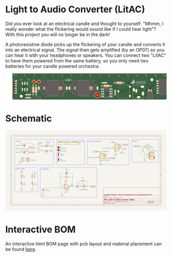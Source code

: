 # Light to Audio Converter (LitAC)

Did you ever look at an electrical candle and thought to yourself: "Mhmm, I really wonder what the flickering would sound like if I could hear light"?
With this project you will no longer be in the dark!

A photoresistive diode picks up the flickering of your candle and converts it into an electrical signal. The signal then gets amplified (by an OP07) so you can hear it with your headphones or speakers.
You can connect two "LitAC" to have them powered from the same battery, so you only need two batteries for your candle powered orchestra.

![LitAC](et-ruler-LitAC.png)

# Schematic

![LitAC](et-ruler-LitAC-schematic.png)

# Interactive BOM
An interactive html BOM page with pcb layout and material placement can be found [here](https://emtpb.github.io/et-ruler-litac/bom/ibom.html).
